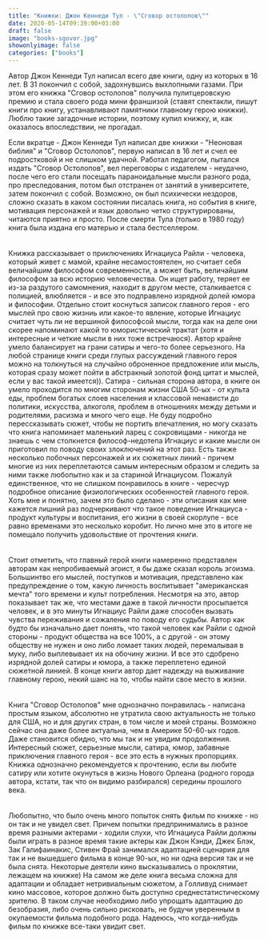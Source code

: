 ```yaml
---
title: "Книжки: Джон Кеннеди Тул - \"Сговор остолопов\""
date: 2020-05-14T09:39:00+03:00
draft: false
image: "books-sgovor.jpg"
showonlyimage: false
categories: ["books"]
---
```

Автор Джон Кеннеди Тул написал всего две книги, одну из которых в 16 лет. В 31 покончил с собой, задохнувшись выхлопными газами. При этом его книжка "Сговор остолопов" получила пулитцеровскую премию и стала своего рода мини франшизой (ставят спектакли, пишут книги про книгу, устанавливают памятники главному герою книжки). Люблю такие загадочные истории, поэтому купил книжку, и, как оказалось впоследствии, не прогадал.
<!--more-->
Если вкратце - Джон Кеннеди Тул написал две книжки - "Неоновая библия" и "Сговор Остолопов", первую написал в 16 лет и счел ее подростковой и не слишком удачной. Работал педагогом, пытался издать "Сговор Остолопов", вел переговоры с издателем - неудачно, после чего его стали посещать параноидальные мысли разного рода, про преследования, потом был отстранен от занятий в университете, затем покончил с собой. Возможно, он был психически нездоров, сложно сказать в каком состоянии писалась книга, но события в книге, мотивация персонажей и язык довольно четко структурированы, читаются приятно и просто. После смерти Тула (только в 1980 году) книга была издана его матерью и стала бестселлером.  
</br>  
Книжка рассказывает о приключениях Игнациуса Райли - человека, который живет с мамой, крайне несамостоятелен, но считает себя величайшим философом современности, а может быть, величайшим философом за всю историю человечества. Он ищет работу, теряет ее из-за раздутого самомнения, находит в другом месте, сталкивается с полицией, влюбляется - и все это подправлено изрядной долей юмора и философии. Отдельно стоит коснуться записок главного героя - его мыслей про свою жизниь или какое-то явление, которые Игнациус считает чуть ли не вершиной философсой мысли, тогда как на деле они скорее напоминают какой то юмористический трактат (хотя и интересные и четкие мысли в них тоже встречаюся). Автор крайне умело балансирует на грани сатиры и чего-то более серьезного. На любой странице книги среди глупых рассуждений главного героя можно на толкнуться на случайно оброненное предложение или мысль, которая сразу может пойти в абстракный золотой фонд цитат и мыслей, если у вас такой имеется)). Сатира - сильная сторона автора, в книге он умело проходится по многим сторонам жизни США 50-ых - от культа еды, проблем богатых слоев населения и классовой ненависти до политики, искусства, алкоголя, проблем в отношениях между детьми и родителями, расизма и много чего еще. Не буду подробно перессказывать сюжет, чтобы не портить впечатления, но могу сказать что книга напоминает маленький ларец с сокровищами - никогда не знаешь с чем столкнется философ-недотепа Игнациус и какие мысли он приготовил по поводу своих злоключений на этот раз. Есть также несколько побочных персонажей и их сюжетных линий - причем многие из них переплетаются самым интересным образом и следить за ними также любопытно как и за стариной Игнациусом. Пожалуй единственное, что не слишком понравилось в книге - чересчур подробное описание физиологических особенностей главного героя. Хоть мне и понятно, зачем это было сделано - эти описания как мне кажется лишний раз подчеркивают что такое поведение Игнациуса - продукт культуры и воспитания, его жизни в своей скорлупе - все равно временами это несколько коробит. Но лично мне это в итоге не помещало получить удовольствие от прочтения книги.  
</br>  
Стоит отметить, что главный герой книги намеренно представлен авторам как непробиваемый эгоист, я бы даже сказал король эгоизма. Большинтво его мыслей, поступков и мотивация, представлено как предупреждение о том, какую личность воспитывает "американская мечта" того времени и культ потребления. Несмотря на это, автор показывает так же, что местами даже в такой личности просыпается человек, и в это минуты Игнациус Райли даже способен вызвать чувства переживания и сожаления по поводу его судьбы. Автор как будто бы изначально дает понять, что такой человек как Райли с одной стороны - продукт общества на все 100%, а с другой - он этому обществу не нужен и оно либо ломает таких людей, перемалывая в муку, либо выплевывает их на обочину жизни. И все это сдобрено изрядной долей сатиры и юмора, а также переплетено единой сюжетной линией. В конце книги автор дает надежду на выживание главному герою, некий шанс на то, чтобы найти свое место в жизни.  
</br>  
Книга "Сговор Остолопов" мне однозначно понравилась - написана простым языком, абсолютно не утратила свою актуальность не только для США, но и для других стран, в том числе и моей страны. Возможно сейчас она даже более актуальна, чем в Америке 50-60-ых годов. Даже становится обидно, что мы так и не увидим продолжения. Интересный сюжет, серьезные мысли, сатира, юмор, забавные приключения главного героя - все это есть в нужных пропорциях.
Книжка однозначно рекомендуется к прочтению, если вы любите сатиру или хотите окунуться в жизнь Нового Орлеана (родного города автора, кстати, так что он видимо разбирался) середины прошлого века.  
</br>  
Любопытно, что было очень много попыток снять фильм по книжке - но он так и не увидел свет. Причем попытки предпринимались в разное время разными актерами - ходили слухи, что Игнациуса Райли должны были играть в разное время такие актеры как Джон Кэнди, Джек Блэк, Зак Галифаинакис, Стивен Фрай занимался адаптацией сценария для так и не вышедшего фильма в конце 90-ых, но ни одна версия так и не была снята. Некоторые деятели кино высказывались о проклятии, лежащем на книжке) На самом же деле книга весьма сложна для адаптации и обладает нетривиальным сюжетом, а Голливуд снимает кино массовое, которое должно быть доступно среднестатистическому зрителю. В таком случае необходимо либо упрощать адаптацию до безобразия, либо очень сильно рисковать, не будучи уверенным в окупаемости фильма подобного рода. Надеюсь, что когда-нибудь фильм по книжке все-таки увидит свет.
